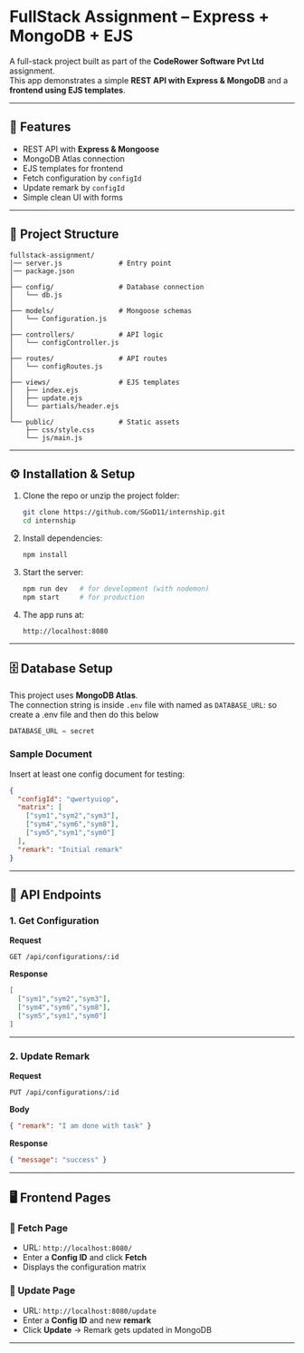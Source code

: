 # FullStack Assignment – Express + MongoDB + EJS

A full-stack project built as part of the **CodeRower Software Pvt Ltd** assignment.  
This app demonstrates a simple **REST API with Express & MongoDB** and a **frontend using EJS templates**.

---

## 📌 Features
- REST API with **Express & Mongoose**
- MongoDB Atlas connection
- EJS templates for frontend
- Fetch configuration by `configId`
- Update remark by `configId`
- Simple clean UI with forms

---

## 📂 Project Structure
```
fullstack-assignment/
│── server.js              # Entry point
│── package.json
│
├── config/                # Database connection
│   └── db.js
│
├── models/                # Mongoose schemas
│   └── Configuration.js
│
├── controllers/           # API logic
│   └── configController.js
│
├── routes/                # API routes
│   └── configRoutes.js
│
├── views/                 # EJS templates
│   ├── index.ejs
│   ├── update.ejs
│   └── partials/header.ejs
│
└── public/                # Static assets
    ├── css/style.css
    └── js/main.js
```

---

## ⚙️ Installation & Setup

1. Clone the repo or unzip the project folder:
   ```bash
   git clone https://github.com/SGoD11/internship.git
   cd internship
   ```

2. Install dependencies:
   ```bash
   npm install
   ```

3. Start the server:
   ```bash
   npm run dev   # for development (with nodemon)
   npm start     # for production
   ```

4. The app runs at:
   ```
   http://localhost:8080
   ```

---

## 🗄️ Database Setup
This project uses **MongoDB Atlas**.  
The connection string is inside `.env` file with named as `DATABASE_URL`:
so create a .env file and then do this below

```js
DATABASE_URL = secret
```

### Sample Document
Insert at least one config document for testing:
```json
{
  "configId": "qwertyuiop",
  "matrix": [
    ["sym1","sym2","sym3"],
    ["sym4","sym6","sym8"],
    ["sym5","sym1","sym0"]
  ],
  "remark": "Initial remark"
}
```

---

## 🔗 API Endpoints

### 1. Get Configuration
**Request**
```
GET /api/configurations/:id
```

**Response**
```json
[
  ["sym1","sym2","sym3"],
  ["sym4","sym6","sym8"],
  ["sym5","sym1","sym0"]
]
```

---

### 2. Update Remark
**Request**
```
PUT /api/configurations/:id
```
**Body**
```json
{ "remark": "I am done with task" }
```

**Response**
```json
{ "message": "success" }
```

---

## 🖥️ Frontend Pages

### 🔹 Fetch Page
- URL: `http://localhost:8080/`
- Enter a **Config ID** and click **Fetch**
- Displays the configuration matrix

### 🔹 Update Page
- URL: `http://localhost:8080/update`
- Enter a **Config ID** and new **remark**
- Click **Update** → Remark gets updated in MongoDB

---
